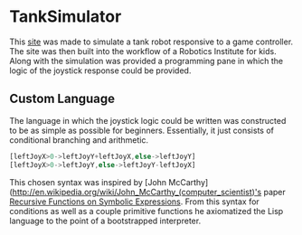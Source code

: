 TankSimulator
=============
This [site](http://tank.bwhs.me) was made to simulate a tank robot responsive to a game controller. The site was then built into the workflow of a Robotics Institute for kids.  Along with the simulation was provided a programming pane in which the logic of the joystick response could be provided.

Custom Language
---------------
The language in which the joystick logic could be written was constructed to be as simple as possible for beginners. Essentially, it just consists of conditional branching and arithmetic.

```javascript
[leftJoyX>0->leftJoyY+leftJoyX,else->leftJoyY]
[leftJoyX>0->leftJoyY,else->leftJoyY-leftJoyX]
```

This chosen syntax was inspired by [John McCarthy](http://en.wikipedia.org/wiki/John_McCarthy_(computer_scientist)'s paper [Recursive Functions on Symbolic Expressions](http://www-formal.stanford.edu/jmc/recursive/node3.html). From this syntax for conditions as well as a couple primitive functions he axiomatized the Lisp language to the point of a bootstrapped interpreter.